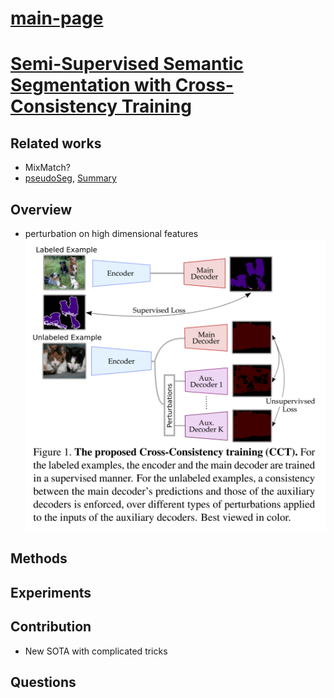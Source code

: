 # [main-page](../README.md)

# [Semi-Supervised Semantic Segmentation with Cross-Consistency Training](../papers/Semi.pdf)

## Related works
* MixMatch?
* [pseudoSeg](../papers/PSEUDOSEG.pdf), [Summary](PSEUDOSEG-s.md)

## Overview
* perturbation on high dimensional features
![](images/2021-05-10_151901.png)


## Methods

## Experiments

## Contribution
* New SOTA with complicated tricks

## Questions

